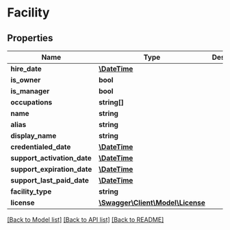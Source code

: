 # Facility

## Properties
Name | Type | Description | Notes
------------ | ------------- | ------------- | -------------
**hire_date** | [**\DateTime**](\DateTime.md) |  | [optional] 
**is_owner** | **bool** |  | [optional] 
**is_manager** | **bool** |  | [optional] 
**occupations** | **string[]** |  | [optional] 
**name** | **string** |  | [optional] 
**alias** | **string** |  | [optional] 
**display_name** | **string** |  | [optional] 
**credentialed_date** | [**\DateTime**](\DateTime.md) |  | [optional] 
**support_activation_date** | [**\DateTime**](\DateTime.md) |  | [optional] 
**support_expiration_date** | [**\DateTime**](\DateTime.md) |  | [optional] 
**support_last_paid_date** | [**\DateTime**](\DateTime.md) |  | [optional] 
**facility_type** | **string** |  | [optional] 
**license** | [**\Swagger\Client\Model\License**](License.md) |  | [optional] 

[[Back to Model list]](../README.md#documentation-for-models) [[Back to API list]](../README.md#documentation-for-api-endpoints) [[Back to README]](../README.md)


